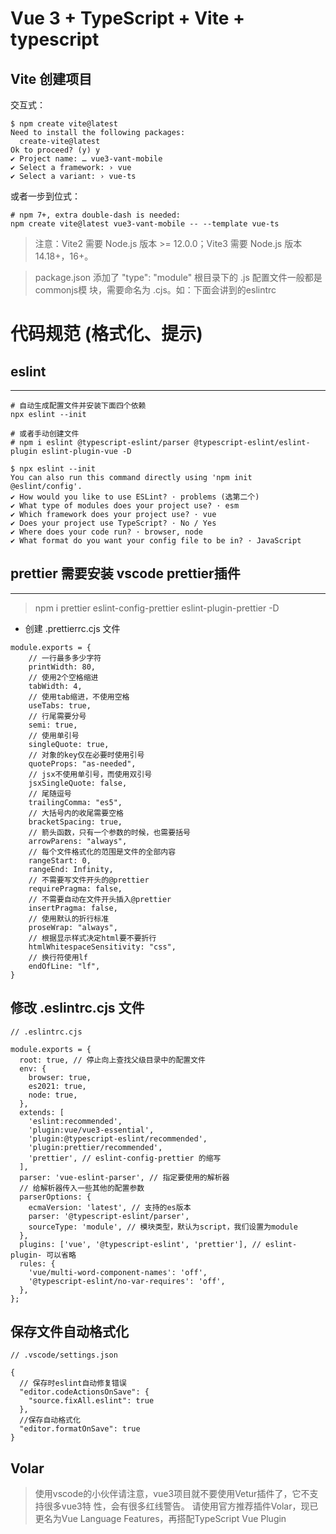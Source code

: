 # Vue 3 + TypeScript + Vite + typescript

## Vite 创建项目

交互式：

```
$ npm create vite@latest
Need to install the following packages:
  create-vite@latest
Ok to proceed? (y) y
✔ Project name: … vue3-vant-mobile
✔ Select a framework: › vue
✔ Select a variant: › vue-ts
```

或者一步到位式：

```
# npm 7+, extra double-dash is needed:
npm create vite@latest vue3-vant-mobile -- --template vue-ts
```

> 注意：Vite2 需要 Node.js 版本 >= 12.0.0；Vite3 需要 Node.js 版本 14.18+，16+。

> package.json 添加了 "type": "module" 根目录下的 .js 配置文件一般都是commonjs模
> 块，需要命名为 .cjs。如：下面会讲到的eslintrc

# 代码规范 (格式化、提示)

## eslint

---

```
# 自动生成配置文件并安装下面四个依赖
npx eslint --init

# 或者手动创建文件
# npm i eslint @typescript-eslint/parser @typescript-eslint/eslint-plugin eslint-plugin-vue -D
```

```
$ npx eslint --init
You can also run this command directly using 'npm init @eslint/config'.
✔ How would you like to use ESLint? · problems (选第二个)
✔ What type of modules does your project use? · esm
✔ Which framework does your project use? · vue
✔ Does your project use TypeScript? · No / Yes
✔ Where does your code run? · browser, node
✔ What format do you want your config file to be in? · JavaScript
```

## prettier 需要安装 vscode prettier插件

---

> npm i prettier eslint-config-prettier eslint-plugin-prettier -D

-   创建 .prettierrc.cjs 文件

```
module.exports = {
	// 一行最多多少字符
	printWidth: 80,
	// 使用2个空格缩进
	tabWidth: 4,
	// 使用tab缩进，不使用空格
	useTabs: true,
	// 行尾需要分号
	semi: true,
	// 使用单引号
	singleQuote: true,
	// 对象的key仅在必要时使用引号
	quoteProps: "as-needed",
	// jsx不使用单引号，而使用双引号
	jsxSingleQuote: false,
	// 尾随逗号
	trailingComma: "es5",
	// 大括号内的收尾需要空格
	bracketSpacing: true,
	// 箭头函数，只有一个参数的时候，也需要括号
	arrowParens: "always",
	// 每个文件格式化的范围是文件的全部内容
	rangeStart: 0,
	rangeEnd: Infinity,
	// 不需要写文件开头的@prettier
	requirePragma: false,
	// 不需要自动在文件开头插入@prettier
	insertPragma: false,
	// 使用默认的折行标准
	proseWrap: "always",
	// 根据显示样式决定html要不要折行
	htmlWhitespaceSensitivity: "css",
	// 换行符使用lf
	endOfLine: "lf",
}

```

## 修改 .eslintrc.cjs 文件

```
// .eslintrc.cjs

module.exports = {
  root: true, // 停止向上查找父级目录中的配置文件
  env: {
    browser: true,
    es2021: true,
    node: true,
  },
  extends: [
    'eslint:recommended',
    'plugin:vue/vue3-essential',
    'plugin:@typescript-eslint/recommended',
    'plugin:prettier/recommended',
    'prettier', // eslint-config-prettier 的缩写
  ],
  parser: 'vue-eslint-parser', // 指定要使用的解析器
  // 给解析器传入一些其他的配置参数
  parserOptions: {
    ecmaVersion: 'latest', // 支持的es版本
    parser: '@typescript-eslint/parser',
    sourceType: 'module', // 模块类型，默认为script，我们设置为module
  },
  plugins: ['vue', '@typescript-eslint', 'prettier'], // eslint-plugin- 可以省略
  rules: {
    'vue/multi-word-component-names': 'off',
    '@typescript-eslint/no-var-requires': 'off',
  },
};
```

## 保存文件自动格式化

```
// .vscode/settings.json

{
  // 保存时eslint自动修复错误
  "editor.codeActionsOnSave": {
    "source.fixAll.eslint": true
  },
  //保存自动格式化
  "editor.formatOnSave": true
}
```

## Volar

> 使用vscode的小伙伴请注意，vue3项目就不要使用Vetur插件了，它不支持很多vue3特
> 性，会有很多红线警告。 请使用官方推荐插件Volar，现已更名为Vue Language
> Features，再搭配TypeScript Vue Plugin
